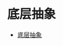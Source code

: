 # 底层抽象
<!--ts-->
* [底层抽象](#底层抽象)

<!-- Created by https://github.com/ekalinin/github-markdown-toc -->
<!-- Added by: kuanhsiaokuo, at: Thu Jul  7 14:14:14 CST 2022 -->

<!--te-->